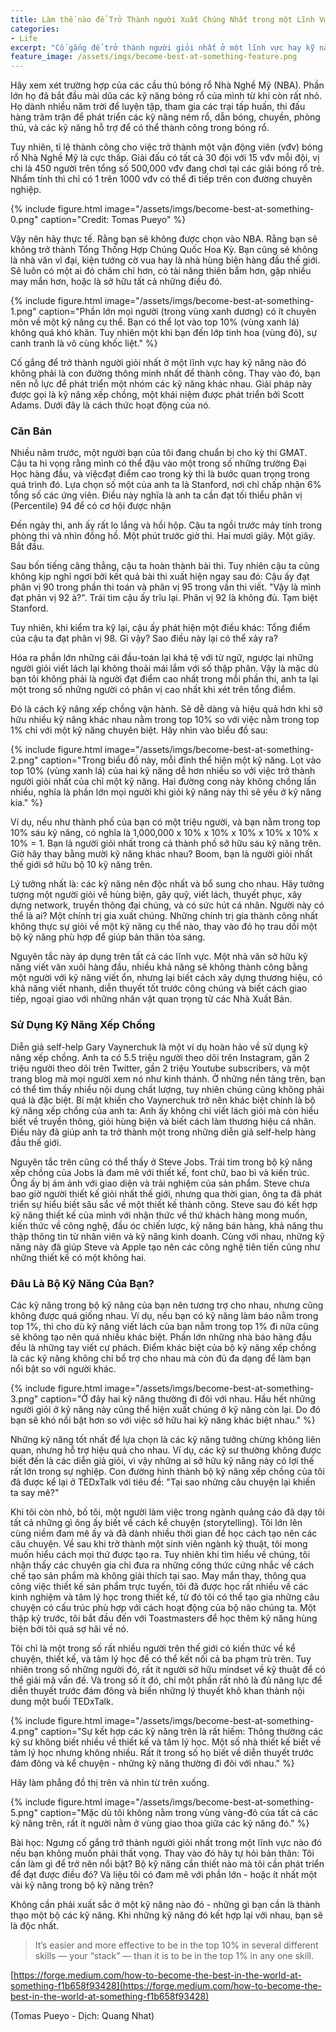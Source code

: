 ```yaml
---
title: Làm thế nào để Trở Thành người Xuất Chúng Nhất trong một Lĩnh Vực nào đó
categories:
- Life
excerpt: "Cố gắng để trở thành người giỏi nhất ở một lĩnh vực hay kỹ năng nào đó không phải là con đường thông minh nhất để thành công. Thay vào đó, bạn nên nỗ lực để phát triển một nhóm các kỹ năng khác nhau."
feature_image: /assets/imgs/become-best-at-something-feature.png
---
```


Hãy xem xét trường hợp của các cầu thủ bóng rổ Nhà Nghề Mỹ (NBA). Phần lớn họ đã bắt đầu mài dũa các kỹ năng bóng rổ của mình từ khi còn rất nhỏ. Họ dành nhiều năm trời để luyện tập, tham gia các trại tấp huấn, thi đấu hàng trăm trận để phát triển các kỹ năng ném rổ, dẫn bóng, chuyền, phòng thủ, và các kỹ năng hỗ trợ để có thể thành công trong bóng rổ.
  
Tuy nhiên, tỉ lệ thành công cho việc trở thành một vận động viên (vđv) bóng rổ Nhà Nghề Mỹ là cực thấp. Giải đấu có tất cả 30 đội với 15 vđv mỗi đội, vị chi là 450 người trên tổng số 500,000 vđv đang chơi tại các giải bóng rổ trẻ. Nhẩm tính thì chỉ có 1 trên 1000 vđv có thể đi tiếp trên con đường chuyên nghiệp.

{% include figure.html image="/assets/imgs/become-best-at-something-0.png" caption="Credit: Tomas Pueyo" %}

Vậy nên hãy thực tế. Rằng bạn sẽ không được chọn vào NBA. Rằng bạn sẽ không trở thành Tổng Thống Hợp Chủng Quốc Hoa Kỳ. Bạn cũng sẽ không là nhà văn vĩ đại, kiện tướng cờ vua hay là nhà hùng biện hàng đầu thế giới. Sẽ luôn có một ai đó chăm chỉ hơn, có tài năng thiên bẩm hơn, gặp nhiều may mắn hơn, hoặc là sở hữu tất cả những điều đó.

{% include figure.html image="/assets/imgs/become-best-at-something-1.png" caption="Phần lớn mọi người (trong vùng xanh dương) có ít chuyên môn về một kỹ năng cụ thể. Bạn có thể lọt vào top 10% (vùng xanh lá) không quá khó khăn. Tuy nhiên một khi bạn đến lớp tinh hoa (vùng đỏ), sự canh tranh là vô cùng khốc liệt." %}

Cố gắng để trở thành người giỏi nhất ở một lĩnh vực hay kỹ năng nào đó không phải là con đường thông minh nhất để thành công. Thay vào đó, bạn nên nỗ lực để phát triển một nhóm các kỹ năng khác nhau. Giải pháp này được gọi là kỹ năng xếp chồng, một khái niệm được phát triển bởi Scott Adams. Dưới đây là cách thức hoạt động của nó.

### Căn Bản

Nhiều năm trước, một người bạn của tôi đang chuẩn bị cho kỳ thi GMAT. Cậu ta hi vọng rằng mình có thể đậu vào một trong số những trường Đại Học hàng đầu, và việcđạt điểm cao trong kỳ thi là bước quan trọng trong quá trình đó. Lựa chọn số một của anh ta là Stanford, nơi chỉ chấp nhận 6% tổng số các ứng viên. Điều này nghĩa là anh ta cần đạt tối thiểu phân vị (Percentile) 94 để có cơ hội được nhận

Đến ngày thi, anh ấy rất lo lắng và hồi hộp. Cậu ta ngồi trước máy tính trong phòng thi và nhìn đồng hồ. Một phút trước giờ thi. Hai mươi giây. Một giây. Bắt đầu.

Sau bốn tiếng căng thẳng, cậu ta hoàn thành bài thi. Tuy nhiên cậu ta cũng không kịp nghỉ ngơi bởi kết quả bài thi xuất hiện ngay sau đó: Cậu ấy đạt phân vị 90 trong phần thi toán và phân vị 95 trong vần thi viết. "Vậy là mình đạt phân vị 92 à?". Trái tim cậu ấy trĩu lại. Phân vị 92 là không đủ. Tạm biệt Stanford.

Tuy nhiên, khi kiểm tra kỹ lại, cậu ấy phát hiện một điều khác: Tổng điểm của cậu ta đạt phân vị 98. Gì vậy? Sao điều này lại có thể xảy ra?

Hóa ra phần lớn những cái đầu-toán lại khá tệ với từ ngữ, ngược lại những người giỏi viết lách lại không thoải mái lắm với số thập phân. Vậy là mặc dù bạn tôi không phải là người đạt điểm cao nhất trong mỗi phần thi, anh ta lại một trong số những người có phân vị cao nhất khi xét trên tổng điểm.

Đó là cách kỹ năng xếp chồng vận hành. Sẽ dễ dàng và hiệu quả hơn khi sở hữu nhiều kỹ năng khác nhau nằm trong top 10% so với việc nằm trong top 1% chỉ với một kỹ năng chuyên biệt. Hãy nhìn vào biểu đồ sau:

{% include figure.html image="/assets/imgs/become-best-at-something-2.png" caption="Trong biểu đồ này, mỗi đỉnh thể hiện một kỹ năng. Lọt vào top 10% (vùng xanh lá) của hai kỹ năng dễ hơn nhiều so với việc trở thành người giỏi nhất của chỉ một kỹ năng. Hai đường cong này không chồng lấn nhiều, nghĩa là phần lớn mọi người khi giỏi kỹ năng này thì sẽ yếu ở kỹ năng kia." %}

Ví dụ, nếu như thành phố của bạn có một triệu người, và bạn nằm trong top 10% sáu kỹ năng, có nghĩa là 1,000,000 x 10% x 10% x 10% x 10% x 10% x 10% = 1. Bạn là người giỏi nhất trong cả thành phố sở hữu sáu kỹ năng trên. Giờ hãy thay bằng mười kỹ năng khác nhau? Boom, bạn là người giỏi nhất thế giới sở hữu bộ 10 kỹ năng trên.

Lý tưởng nhất là: các kỹ năng nên độc nhất và bổ sung cho nhau. Hãy tưởng tượng một người giỏi về hùng biện, gây quỹ, viết lách, thuyết phục, xây dựng network, truyền thông đại chúng, và có sức hút cá nhân. Người này có thể là ai? Một chính trị gia xuất chúng. Những chính trị gia thành công nhất không thực sự giỏi về một kỹ năng cụ thể nào, thay vào đó họ trau dồi một bộ kỹ năng phù hợp để giúp bản thân tỏa sáng.

Nguyên tắc này áp dụng trên tất cả các lĩnh vực. Một nhà văn sở hữu kỹ năng viết văn xuôi hàng đầu, nhiều khả năng sẽ không thành công bằng một người với kỹ năng viết ổn, nhưng lại biết cách xây dựng thương hiệu, có khả năng viết nhanh, diễn thuyết tốt trước công chúng và biết cách giao tiếp, ngoại giao với những nhân vật quan trọng từ các Nhà Xuất Bản.

### Sử Dụng Kỹ Năng Xếp Chồng

Diễn giả self-help Gary Vaynerchuk là một ví dụ hoàn hảo về sử dụng kỹ năng xếp chồng. Anh ta có 5.5 triệu người theo dõi trên Instagram, gần 2 triệu người theo dõi trên Twitter, gần 2 triệu Youtube subscribers, và một trang blog mà mọi người xem nó như kinh thánh. Ở những nền tảng trên, bạn có thể tìm thấy nhiều nội dung chất lượng, tuy nhiên chúng cũng không phải quá là đặc biệt. Bí mật khiến cho Vaynerchuk trở nên khác biệt chính là bộ kỹ năng xếp chồng của anh ta: Anh ấy không chỉ viết lách giỏi mà còn hiểu biết về truyền thông, giỏi hùng biện và biết cách làm thương hiệu cá nhân. Điều này đã giúp anh ta trở thành một trong những diễn giả self-help hàng đầu thế giới.

Nguyên tắc trên cũng có thể thấy ở Steve Jobs. Trái tim trong bộ kỹ năng xếp chồng của Jobs là đam mê với thiết kế, font chữ, bao bì và kiến trúc. Ông ấy bị ám ảnh với giao diện và trải nghiệm của sản phẩm. Steve chưa bao giờ người thiết kế giỏi nhất thế giới, nhưng qua thời gian, ông ta đã phát triển sự hiểu biết sâu sắc về một thiết kế thành công. Steve sau đó kết hợp kỹ năng thiết kế của mình với nhận thức về thứ khách hàng mong muốn, kiến thức về công nghệ, đầu óc chiến lược, kỹ năng bán hàng, khả năng thu thập thông tin từ nhân viên và kỹ năng kinh doanh. Cùng với nhau, những kỹ năng này đã giúp Steve và Apple tạo nên các công nghệ tiên tiến cũng như những thiết kế có một không hai.

### Đâu Là Bộ Kỹ Năng Của Bạn?

Các kỹ năng trong bộ kỹ năng của bạn nên tương trợ cho nhau, nhưng cũng không được quá giống nhau. Ví dụ, nếu bạn có kỹ năng làm báo nằm trong top 1%, thì cho dù kỹ năng viết lách của bạn nằm trong top 1% đi nữa cũng sẽ không tạo nên quá nhiều khác biệt. Phần lớn những nhà báo hàng đầu đều là những tay viết cự phách. Điểm khác biệt của bộ kỹ năng xếp chồng là các kỹ năng không chỉ bổ trợ cho nhau mà còn đủ đa dạng để làm bạn nổi bật so với người khác.

{% include figure.html image="/assets/imgs/become-best-at-something-3.png" caption="Ở đây hai kỹ năng thường đi đôi với nhau. Hầu hết những người giỏi ở kỹ năng này cũng thể hiện xuất chúng ở kỹ năng còn lại. Do đó bạn sẽ khó nổi bật hơn so với việc sở hữu hai kỹ năng khác biệt nhau." %}

Những kỹ năng tốt nhất để lựa chọn là các kỹ năng tưởng chừng không liên quan, nhưng hỗ trợ hiệu quả cho nhau. Ví dụ, các kỹ sư thường không được biết đến là các diễn giả giỏi, vì vậy những ai sở hữu kỹ năng này có lợi thế rất lớn trong sự nghiệp. Con đường hình thành bộ kỹ năng xếp chồng của tôi đã được kể lại ở TEDxTalk với tiêu đề: "Tại sao những câu chuyện lại khiến ta say mê?"

Khi tôi còn nhỏ, bố tôi, một người làm việc trong ngành quảng cáo đã dạy tôi tất cả những gì ông ấy biết về cách kể chuyện (storytelling). Tôi lớn lên cùng niềm đam mê ấy và đã dành nhiều thời gian để học cách tạo nên các câu chuyện. Về sau khi trở thành một sinh viên ngành kỹ thuật, tôi mong muốn hiểu cách mọi thứ được tạo ra. Tuy nhiên khi tìm hiểu về chúng, tôi nhận thấy các chuyên gia chỉ đưa ra những công thức cứng nhắc về cách chế tạo sản phẩm mà không giải thích tại sao. May mắn thay, thông qua công việc thiết kế sản phẩm trực tuyến, tôi đã được học rất nhiều về các kinh nghiệm và tâm lý học trong thiết kế, từ đó tôi có thể tạo gia những câu chuyện có cấu trúc phù hợp với cách hoạt động của bộ não chúng ta. Một thập kỷ trước, tôi bắt đầu đến với Toastmasters để học thêm kỹ năng hùng biện bởi tôi quá sợ hãi về nó.

Tôi chỉ là một trong số rất nhiều người trên thế giới có kiến thức về kể chuyện, thiết kế, và tâm lý học để có thể kết nối cả ba phạm trù trên. Tuy nhiên trong số những người đó, rất ít người sở hữu mindset về kỹ thuật để có thể giải mã vấn đề. Và trong số ít đó, chỉ một phần rất nhỏ là đủ năng lực để diễn thuyết trước đám đông và biến những lý thuyết khô khan thành nội dung một buổi TEDxTalk.

{% include figure.html image="/assets/imgs/become-best-at-something-4.png" caption="Sự kết hợp các kỹ năng trên là rất hiếm: Thông thường các kỹ sư không biết nhiều về thiết kế và tâm lý học. Một số nhà thiết kế biết về tâm lý học nhưng không nhiều. Rất ít trong số họ biết về diễn thuyết trước đám đông và kể chuyện - những kỹ năng thường đi đôi với nhau." %}

Hãy làm phẳng đồ thị trên và nhìn từ trên xuống.

{% include figure.html image="/assets/imgs/become-best-at-something-5.png" caption="Mặc dù tôi không nằm trong vùng vàng-đỏ của tất cả các kỹ năng trên, rất ít người nằm ở vùng giao thoa giữa các kỹ năng đó." %}

Bài học: Ngưng cố gắng trở thành người giỏi nhất trong một lĩnh vực nào đó nếu bạn không muốn phải thất vọng. Thay vào đó hãy tự hỏi bản thân: Tôi cần làm gì để trở nên nổi bật? Bộ kỹ năng cần thiết nào mà tôi cần phát triển để đạt được điều đó? Và liệu tôi có đam mê với phần lớn - hoặc ít nhất một vài kỹ năng trong bộ kỹ năng trên?

Không cần phải xuất sắc ở một kỹ năng nào đó - những gì bạn cần là thành thạo một bộ các kỹ năng. Khi những kỹ năng đó kết hợp lại với nhau, bạn sẽ là độc nhất.

> It’s easier and more effective to be in the top 10% in several different skills — your “stack” — than it is to be in the top 1% in any one skill.

[https://forge.medium.com/how-to-become-the-best-in-the-world-at-something-f1b658f93428](https://forge.medium.com/how-to-become-the-best-in-the-world-at-something-f1b658f93428)

(Tomas Pueyo - Dịch: Quang Nhat)
